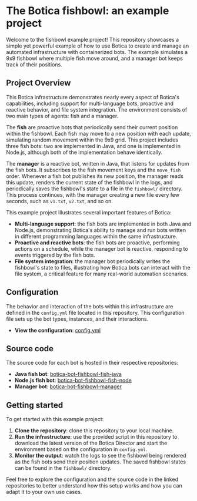 # The Botica fishbowl: an example project

Welcome to the fishbowl example project! This repository showcases a simple yet powerful example of
how to use Botica to create and manage an automated infrastructure with containerized bots. The
example simulates a 9x9 fishbowl where multiple fish move around, and a manager bot keeps track of
their positions.

## Project Overview

This Botica infrastructure demonstrates nearly every aspect of Botica's capabilities, including
support for multi-language bots, proactive and reactive behavior, and file system integration. The
environment consists of two main types of agents: fish and a manager.

The **fish** are proactive bots that periodically send their current position within the fishbowl.
Each fish may move to a new position with each update, simulating random movement within the 9x9
grid. This project includes three fish bots: two are implemented in Java, and one is implemented in
Node.js, although both of the implementation behave identically.

The **manager** is a reactive bot, written in Java, that listens for updates from the fish bots. It
subscribes to the fish movement keys and the `move_fish` order. Whenever a fish bot publishes its
new position, the manager reads this update, renders the current state of the fishbowl in the logs,
and periodically saves the fishbowl's state to a file in the `fishbowl/` directory. This process
continues, with the manager creating a new file every few seconds, such as `v1.txt`, `v2.txt`, and
so on.

This example project illustrates several important features of Botica:

- **Multi-language support**: the fish bots are implemented in both Java and Node.js, demonstrating
  Botica's ability to manage and run bots written in different programming languages within the same
  infrastructure.
- **Proactive and reactive bots**: the fish bots are proactive, performing actions on a schedule,
  while the manager bot is reactive, responding to events triggered by the fish bots.
- **File system integration**: the manager bot periodically writes the fishbowl's state to files,
  illustrating how Botica bots can interact with the file system, a critical feature for many
  real-world automation scenarios.

## Configuration

The behavior and interaction of the bots within this infrastructure are defined in the `config.yml`
file located in this repository. This configuration file sets up the bot types, instances, and their
interactions.

- **View the configuration**: [config.yml](./config.yml)

## Source code

The source code for each bot is hosted in their respective repositories:

- **Java fish bot**:
  [botica-bot-fishbowl-fish-java](https://github.com/isa-group/botica-bot-fishbowl-fish-java)
- **Node.js fish bot**:
  [botica-bot-fishbowl-fish-node](https://github.com/isa-group/botica-bot-fishbowl-fish-node)
- **Manager bot**:
  [botica-bot-fishbowl-manager](https://github.com/isa-group/botica-bot-fishbowl-manager)

## Getting started

To get started with this example project:

1. **Clone the repository**: clone this repository to your local machine.
2. **Run the infrastructure**: use the provided script in this repository to download the latest
   version of the Botica Director and start the environment based on the configuration
   in `config.yml`.
3. **Monitor the output**: watch the logs to see the fishbowl being rendered as the fish bots send
   their position updates. The saved fishbowl states can be found in the `fishbowl/` directory.

Feel free to explore the configuration and the source code in the linked repositories to better
understand how this setup works and how you can adapt it to your own use cases.
